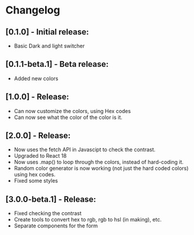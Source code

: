 # Changelog

## [0.1.0] - Initial release:

- Basic Dark and light switcher

## [0.1.1-beta.1] - Beta release:

- Added new colors

## [1.0.0] - Release:

- Can now customize the colors, using Hex codes
- Can now see what the color of the color is it.

## [2.0.0] - Release:

- Now uses the fetch API in Javascipt to check the contrast.
- Upgraded to React 18
- Now uses .map() to loop through the colors, instead of hard-coding it.
- Random color generator is now working (not just the hard coded colors) using hex codes.
- Fixed some styles

## [3.0.0-beta.1] - Release:

- Fixed checking the contrast
- Create tools to convert hex to rgb, rgb to hsl (in making), etc.
- Separate components for the form
